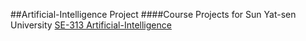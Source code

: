 ##Artificial-Intelligence Project
####Course Projects for Sun Yat-sen University [SE-313 Artificial-Intelligence](#)
